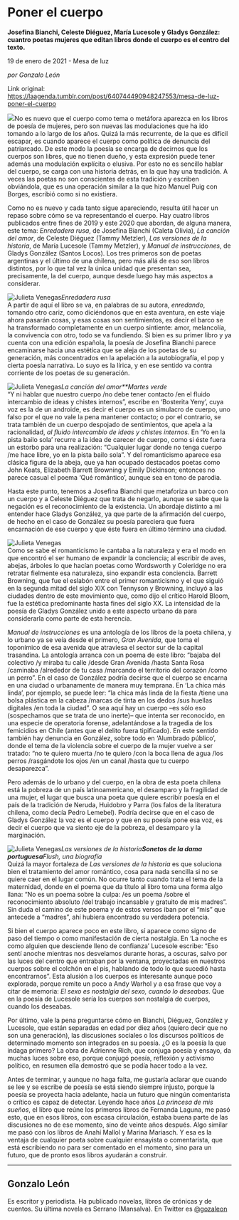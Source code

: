 # Poner el cuerpo

**Josefina Bianchi, Celeste Diéguez, María Lucesole y Gladys González: cuantro poetas mujeres que editan libros donde el cuerpo es el centro del texto.**

19 de enero de 2021 - Mesa de luz

_por Gonzalo León_

Link original: https://laagenda.tumblr.com/post/640744490948247553/mesa-de-luz-poner-el-cuerpo

![](https://64.media.tumblr.com/b47e3a7cba6bc303d748c471eba38ece/c62be4b57fb439c8-2b/s500x750/b70c1638b862cf14036a339cc57ec8542ec483f5.jpg)No es nuevo que el cuerpo como tema o
metáfora aparezca en los libros de poesía de mujeres, pero son nuevas las
modulaciones que ha ido tomando a lo largo de los años. Quizá la más recurrente, de la que es difícil escapar, es cuando aparece el cuerpo como
política de denuncia del patriarcado. De este modo la poesía se encarga de
decirnos que los cuerpos son libres, que no tienen dueño, y esta expresión
puede tener además una modulación explícita o elusiva. Por esto no es sencillo
hablar del cuerpo, se carga con una historia detrás, en la que hay una
tradición. A veces las poetas no son conscientes de esta tradición y escriben
obviándola, que es una operación similar a la que hizo Manuel Puig con Borges,
escribió como si no existiera.

Como
no es nuevo y cada tanto sigue apareciendo, resulta útil hacer un repaso sobre
cómo se va representando el cuerpo. Hay cuatro libros publicados entre fines de
2019 y este 2020 que abordan, de alguna manera, este tema: *Enredadera rusa*, de Josefina Bianchi (Caleta OIivia), *La canción del amor*, de Celeste Diéguez
(Tammy Metzler), *Las versiones de la
historia*, de María Lucesole (Tammy Metzler), y *Manual de instrucciones*, de Gladys González (Santos Locos). Los
tres primeros son de poetas argentinas y el último de una chilena, pero más
allá de eso son libros distintos, por lo que tal vez la única unidad que
presentan sea, precisamente, la del cuerpo, aunque desde luego hay más aspectos
a considerar.

![Julieta Venegas](https://64.media.tumblr.com/039faac6dc180536362a4a772f45633d/c62be4b57fb439c8-01/s250x400/c52c8dd99ea6c858a1cfd8f27ee3f8f4a72235d8.jpg)*Enredadera rusa*  
A partir de aquí el
libro se va, en palabras de su autora, *enredando*,
tomando otro cariz, como diciéndonos que en esta aventura, en este viaje ahora
pasarán cosas, y esas cosas son sentimientos, es decir el barco se ha
transformado completamente en un cuerpo sintiente: amor, melancolía, la
convivencia con otro, todo se va fundiendo. Si bien es su primer libro y ya
cuenta con una edición española, la poesía de Josefina Bianchi parece
encaminarse hacia una estética que se aleja de los poetas de su generación, más
concentrados en la apelación a la autobiografía, el pop y cierta poesía
narrativa. Lo suyo es la lírica, y en ese sentido va contra corriente de los
poetas de su generación.

![Julieta Venegas](https://64.media.tumblr.com/7fbaa36c13af02f8645f112b1423d4f5/c62be4b57fb439c8-97/s250x400/909c0ad0df85feceaace7a63c150469c14cd923e.jpg)*La canción del amor**Martes
verde*  
“Y ni hablar que
nuestro cuerpo /no debe tener contacto /en el fluido intercambio de ideas y
chistes internos”, escribe en ‘Bosterita Yeny’, cuya voz es la de un androide,
es decir el cuerpo es un simulacro de cuerpo, uno falso por el que no vale la pena
mantener contacto; o por el contrario, se trata también de un cuerpo despojado
de sentimientos, que apela a la racionalidad, *al fluido intercambio de ideas y chistes internos*. En ‘Yo en la
pista bailo sola’ recurre a la idea de carecer de cuerpo, como si éste fuera un
estorbo para una realización: “Cualquier lugar donde no tenga cuerpo /me hace
libre, yo en la pista bailo sola”. Y del romanticismo aparece esa clásica
figura de la abeja, que ya han ocupado destacados poetas como John Keats, Elizabeth
Barrett Browning y Emily Dickinson; entonces no parece casual el poema ‘Qué
romántico’, aunque sea en tono de parodia. 

Hasta este punto,
tenemos a Josefina Bianchi que metaforiza un barco con un cuerpo y a Celeste
Diéguez que trata de negarlo, aunque se sabe que la negación es el
reconocimiento de la existencia. Un abordaje distinto a mi entender hace Gladys
González, ya que parte de la afirmación del cuerpo, de hecho en el caso de
González su poesía pareciera que fuera encarnación de ese cuerpo y que éste fuera
en último término una ciudad. 

![Julieta Venegas](https://64.media.tumblr.com/4cf51166e14eb994af324d7ab74aaf8e/c62be4b57fb439c8-85/s250x400/79bc907f1ed62544477be68c14bf64ea03d28b92.jpg)  
Como se sabe el
romanticismo le cantaba a la naturaleza y era el modo en que encontró el ser
humano de expandir la conciencia; al escribir de aves, abejas, árboles lo que
hacían poetas como Wordsworth y Coleridge no era retratar fielmente esa
naturaleza, sino expandir esta conciencia. Barrett Browning, que fue el eslabón
entre el primer romanticismo y el que siguió en la segunda mitad del siglo XIX
con Tennyson y Browning, incluyó a las ciudades dentro de este movimiento que,
como dijo el crítico Harold Bloom, fue la estética predominante hasta fines del
siglo XX. La intensidad de la poesía de Gladys González unido a este aspecto
urbano da para considerarla como parte de esta herencia.   

*Manual de instrucciones* es una antología de los libros de la poeta chilena, y lo
urbano ya se veía desde el primero, *Gran
Avenida*, que toma el toponímico de esa avenida que atraviesa el sector sur
de la capital trasandina. La antología arranca con un poema de este libro: “bajaba
del colectivo /y miraba tu calle /desde Gran Avenida /hasta Santa Rosa /caminaba
/alrededor de tu casa /marcando el territorio del corazón /como un perro”. En
el caso de González podría decirse que el cuerpo se encarna en una ciudad o
urbanamente de manera muy temprana. En ‘La chica más linda’, por ejemplo, se
puede leer: “la chica más linda de la fiesta /tiene una bolsa plástica en la
cabeza /marcas de tinta en los dedos /sus huellas digitales /en toda la ciudad”.
O sea aquí hay un cuerpo –es sólo eso (sospechamos que se trata de uno inerte)–
que intenta ser reconocido, en una especie de operatoria forense, adelantándose
a la tragedia de los femicidios en Chile (antes que el delito fuera
tipificado). En este sentido también hay denuncia en González, sobre todo en
‘Alumbrado público’, donde el tema de la violencia sobre el cuerpo de la mujer
vuelve a ser tratado: “no te quiero muerta /no te quiero /con la boca llena de
agua /los perros /rasgándote los ojos /en un canal /hasta que tu cuerpo
desaparezca”. 

Pero además de lo
urbano y del cuerpo, en la obra de esta poeta chilena está la pobreza de un
país latinoamericano, el desamparo y la fragilidad de una mujer, el lugar que
busca una poeta que quiere escribir poesía en el país de la tradición de
Neruda, Huidobro y Parra (los falos de la literatura chilena, como decía Pedro
Lemebel). Podría decirse que en el caso de Gladys González la voz es el cuerpo
y que en su poesía pone esa voz, es decir el cuerpo que va siento eje de la
pobreza, el desamparo y la marginación. 

![Julieta Venegas](https://64.media.tumblr.com/0ee80ad3fb302292a08faa62fbfad2e7/c62be4b57fb439c8-ac/s250x400/4e3fac04fc68fa77af84c8f86b85bf0a339fee69.jpg)*Las versiones de la historia**Sonetos de la dama
portuguesa**Flush, una biografía*  
Quizá la mayor
fortaleza de *Las versiones de la historia*
es que soluciona bien el tratamiento del amor romántico, cosa para nada
sencilla si no se quiere caer en el lugar común. No ocurre tanto cuando trata
el tema de la maternidad, donde en el poema que da título al libro toma una
forma algo llana: “No es un poema sobre la culpa: /es un poema /sobre el
reconocimiento absoluto /del trabajo incansable y gratuito de mis madres”. Sin
duda el camino de este poema y de estos versos iban por el “mis” que antecede a
“madres”, ahí hubiera encontrado su verdadera potencia. 

Si bien el cuerpo
aparece poco en este libro, sí aparece como signo de paso del tiempo o como
manifestación de cierta nostalgia. En ‘La noche es como alguien que desciende
lleno de confianza’ Lucesole escribe: “Eso sentí anoche mientras nos desvelamos
durante horas, a oscuras, salvo por las luces del centro que entraban por la
ventana, proyectadas en nuestros cuerpos sobre el colchón en el pis, hablando
de todo lo que sucedió hasta encontrarnos”. Esta alusión a los cuerpos es
interesante aunque poco explorada, porque remite un poco a Andy Warhol y a esa
frase que voy a citar de memoria: *El sexo
es nostalgia del sexo, cuando lo deseabas*. Que en la poesía de Lucesole
sería los cuerpos son nostalgia de cuerpos, cuando los deseabas. 

Por último, vale la
pena preguntarse cómo en Bianchi, Diéguez, González y Lucesole, que están
separadas en edad por diez años (quiero decir que no son una generación), las
discusiones sociales o los discursos políticos de determinado momento son
integrados en su poesía. ¿O es la poesía la que indaga primero? La obra de
Adrienne Rich, que conjuga poesía y ensayo, da muchas luces sobre eso, porque
conjugó poesía, reflexión y activismo político, en resumen ella demostró que se
podía hacer todo a la vez. 

Antes de terminar, y
aunque no haga falta, me gustaría aclarar que cuando se lee y se escribe de
poesía se está siendo siempre injusto, porque la poesía se proyecta hacia
adelante, hacia un futuro que ningún comentarista o crítico es capaz de
detectar. Leyendo hace años *La princesa
de mis sueños*, el libro que reúne los primeros libros de Fernanda Laguna,
me pasó esto, que en esos libros, con escasa circulación, estaba buena parte de
las discusiones no de ese momento, sino de veinte años después. Algo similar me
pasó con los libros de Anahí Mallol y Marina Mariasch. Y esa es la ventaja de
cualquier poeta sobre cualquier ensayista o comentarista, que está escribiendo
no para ser comentado en el momento, sino para un futuro, que de pronto esos
libros ayudarán a construir.



---

Gonzalo León
------------

 Es escritor y periodista. Ha publicado novelas, libros de crónicas y de cuentos. Su última novela es Serrano (Mansalva). En Twitter es [@gozaleon](https://twitter.com/gozaleon) 

